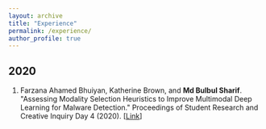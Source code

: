 ```yaml
---
layout: archive
title: "Experience"
permalink: /experience/
author_profile: true
---
```


## 2020

1. Farzana Ahamed Bhuiyan, Katherine Brown, and **Md Bulbul Sharif**. "Assessing Modality Selection Heuristics to Improve Multimodal Deep Learning for Malware Detection." Proceedings of Student Research and Creative Inquiry Day 4 (2020). [[Link](https://publish.tntech.edu/index.php/PSRCI/article/view/670/236)]
